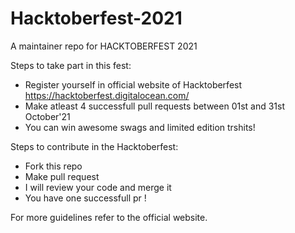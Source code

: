 # Hacktoberfest-2021
A maintainer repo for HACKTOBERFEST 2021

Steps to take part in this fest:
- Register yourself in official website of Hacktoberfest  https://hacktoberfest.digitalocean.com/
- Make atleast 4 successfull pull requests between 01st and 31st October'21
- You can win awesome swags and limited edition trshits!


Steps to contribute in the Hacktoberfest:
- Fork this repo
- Make pull request 
- I will review your code and merge it 
- You have one successfull pr !

For more guidelines refer to the official website.
